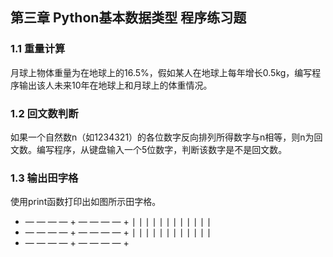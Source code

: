 ## 第三章 Python基本数据类型 程序练习题

### 1.1 重量计算
月球上物体重量为在地球上的16.5%，假如某人在地球上每年增长0.5kg，编写程序输出该人未来10年在地球上和月球上的体重情况。

### 1.2 回文数判断
如果一个自然数n（如1234321）的各位数字反向排列所得数字与n相等，则n为回文数。编写程序，从键盘输入一个5位数字，判断该数字是不是回文数。

### 1.3 输出田字格
使用print函数打印出如图所示田字格。

+ — — — — + — — — — +
∣         ∣         ∣
∣         ∣         ∣
∣         ∣         ∣
∣         ∣         ∣
+ — — — — + — — — — +
∣         ∣         ∣
∣         ∣         ∣
∣         ∣         ∣
∣         ∣         ∣
+ — — — — + — — — — +
